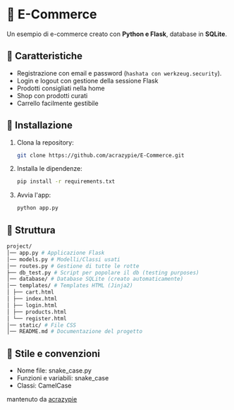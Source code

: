 # 🛒 E-Commerce

Un esempio di e-commerce creato con **Python e Flask**, database in **SQLite**.

## 📝 Caratteristiche

- Registrazione con email e password (`hashata con werkzeug.security`).
- Login e logout con gestione della sessione Flask
- Prodotti consigliati nella home
- Shop con prodotti curati
- Carrello facilmente gestibile
  
## 💾 Installazione

1. Clona la repository:
   ```bash
   git clone https://github.com/acrazypie/E-Commerce.git
   ```
2. Installa le dipendenze:
   ```bash
   pip install -r requirements.txt
   ```
3. Avvia l'app:
   ```bash
   python app.py
   ```

## 📂 Struttura
```bash
project/
│── app.py # Applicazione Flask
│── models.py # Modelli/Classi usati
│── routes.py # Gestione di tutte le rotte
├── db_test.py # Script per popolare il db (testing purposes)
│── database/ # Database SQLite (creato automaticamente)
│── templates/ # Templates HTML (Jinja2)
│ ├── cart.html 
│ ├── index.html
│ ├── login.html
│ ├── products.html
│ └── register.html
│── static/ # File CSS
│── README.md # Documentazione del progetto

```


## 🚀 Stile e convenzioni

- Nome file: snake_case.py
- Funzioni e variabili: snake_case
- Classi: CamelCase

mantenuto da [acrazypie](https://linktr.ee/gen3sio)
